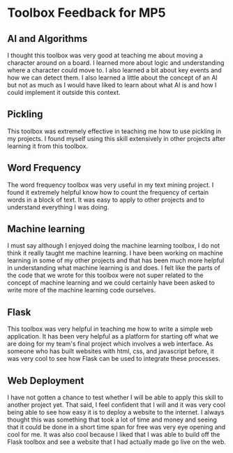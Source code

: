 # Toolbox Feedback for MP5

## AI and Algorithms
I thought this toolbox was very good at teaching me about moving a character
around on a board. I learned more about logic and understanding where a
character could move to. I also learned a bit about key events and how we can
detect them. I also learned a little about the concept of an AI but not as much
as I would have liked to learn about what AI is and how I could implement it
outside this context.

## Pickling
This toolbox was extremely effective in teaching me how to use pickling in
my projects. I found myself using this skill extensively in other projects
after learning it from this toolbox.

## Word Frequency
The word frequency toolbox was very useful in my text mining project. I found
it extremely helpful know how to count the frequency of certain words in a
block of text. It was easy to apply to other projects and to understand
everything I was doing.

## Machine learning
I must say although I enjoyed doing the machine learning toolbox, I do not think
it really taught me machine learning. I have been working on machine learning
in some of my other projects and that has been much more helpful in understanding
what machine learning is and does. I felt like the parts of the code that we
wrote for this toolbox were not super related to the concept of machine learning
and we could certainly have been asked to write more of the machine learning
code ourselves.

## Flask
This toolbox was very helpful in teaching me how to write a simple web application.
It has been very helpful as a platform for starting off what we are doing for my
team's final project which involves a web interface. As someone who has built
websites with html, css, and javascript before, it was very cool to see how
Flask can be used to integrate these processes.

## Web Deployment
I have not gotten a chance to test whether I will be able to apply this skill
to another project yet. That said, I feel confident that I will and it was very
cool being able to see how easy it is to deploy a website to the internet. I
always thought this was something that took a lot of time and money and seeing
that it could be done in a short time span for free was very eye opening and
cool for me. It was also cool because I liked that I was able to build off
the Flask toolbox and see a website that I had actually made go live on the web.
